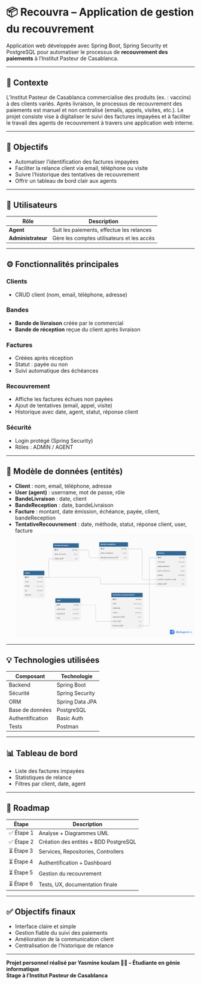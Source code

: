 # 📦 Recouvra – Application de gestion du recouvrement
Application web développée avec Spring Boot, Spring Security et PostgreSQL pour automatiser le processus de **recouvrement des paiements** à l’Institut Pasteur de Casablanca.

---

## 🧠 Contexte
L’Institut Pasteur de Casablanca commercialise des produits (ex. : vaccins) à des clients variés. Après livraison, le processus de recouvrement des paiements est manuel et non centralisé (emails, appels, visites, etc.). Le projet consiste vise à digitaliser le suivi des factures impayées et à faciliter le travail des agents de recouvrement à travers une application web interne.

---

## 🎯 Objectifs
- Automatiser l’identification des factures impayées
- Faciliter la relance client via email, téléphone ou visite
- Suivre l’historique des tentatives de recouvrement
- Offrir un tableau de bord clair aux agents

---

## 👥 Utilisateurs

| Rôle           | Description                                      |
|----------------|--------------------------------------------------|
| **Agent**      | Suit les paiements, effectue les relances        |
| **Administrateur** | Gère les comptes utilisateurs et les accès     |

---

## ⚙️ Fonctionnalités principales

### Clients
- CRUD client (nom, email, téléphone, adresse)

### Bandes
- **Bande de livraison** créée par le commercial
- **Bande de réception** reçue du client après livraison

### Factures
- Créées après réception
- Statut : payée ou non
- Suivi automatique des échéances

### Recouvrement
- Affiche les factures échues non payées
- Ajout de tentatives (email, appel, visite)
- Historique avec date, agent, statut, réponse client

### Sécurité
- Login protégé (Spring Security)
- Rôles : ADMIN / AGENT

---

## 🧱 Modèle de données (entités)

- **Client** : nom, email, téléphone, adresse
- **User (agent)** : username, mot de passe, rôle
- **BandeLivraison** : date, client
- **BandeReception** : date, bandeLivraison
- **Facture** : montant, date émission, échéance, payée, client, bandeReception
- **TentativeRecouvrement** : date, méthode, statut, réponse client, user, facture
![img.png](img.png)
---

## 💡 Technologies utilisées

| Composant       | Technologie |
|-----------------|------------|
| Backend         | Spring Boot |
| Sécurité        | Spring Security |
| ORM             | Spring Data JPA |
| Base de données | PostgreSQL |
| Authentification | Basic Auth |
| Tests           | Postman    |

---

## 📊 Tableau de bord

- Liste des factures impayées
- Statistiques de relance
- Filtres par client, date, agent

---

## 📌 Roadmap

| Étape        | Description                          |
|--------------|--------------------------------------|
| ✅ Étape 1   | Analyse + Diagrammes UML              |
| ✅ Étape 2   | Création des entités + BDD PostgreSQL |
| ⏳ Étape 3   | Services, Repositories, Controllers   |
| ⏳ Étape 4   | Authentification + Dashboard          |
| ⏳ Étape 5   | Gestion du recouvrement               |
| ⏳ Étape 6   | Tests, UX, documentation finale       |

---

## ✅ Objectifs finaux

- Interface claire et simple
- Gestion fiable du suivi des paiements
- Amélioration de la communication client
- Centralisation de l'historique de relance

---

**Projet personnel réalisé par Yasmine koulam 👩‍💻 – Étudiante en génie informatique**  
**Stage à l’Institut Pasteur de Casablanca**
